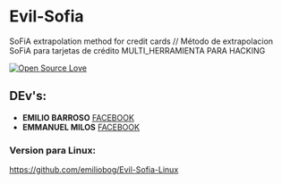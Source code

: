 # Evil-Sofia
 SoFiA extrapolation method for credit cards // Método de extrapolacion SoFiA para tarjetas de crédito
MULTI_HERRAMIENTA PARA HACKING

[![Open Source Love](https://badges.frapsoft.com/os/v3/open-source.svg?v=103)](https://github.com/ellerbrock/open-source-badges/)

## DEv's:
*   **EMILIO BARROSO** [FACEBOOK](https://www.facebook.com/peta.ftp)
*   **EMMANUEL MILOS** [FACEBOOK](https://www.facebook.com/Emmanuel.ansioso43)

### Version para Linux:
https://github.com/emiliobog/Evil-Sofia-Linux
